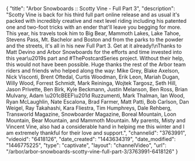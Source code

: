 {
    "title": "Arbor Snowboards :: Scotty Vine - Full Part 3",
    "description": "Scotty Vine is back for his third full part online release and as usual it's packed with incredibly creative and next level riding including his patented one and two-foot tricks with an ender that'll leave you begging for more. This year, his travels took him to Big Bear, Mammoth Lakes, Lake Tahoe, Stevens Pass, Mt. Bachelor and Boston and from the parks to the powder and the streets, it's all in his new Full Part 3. Get at it already!\nThanks to Matt Devino and Arbor Snowboards for the efforts and time invested into this year\u2019s part and #ThePostcardSeries project. Without their help, this would not have been possible. Huge thanks the rest of the Arbor team riders and friends who helped along the way: Mike Grey, Blake Axelson, Nick Visconti, Brent Oftedal, Curtis Woodman, Erik Leon, Mariah Dugan, Willy Wood, Forrest Schmidt, Mark Reininga, Wojtek Targosz, Seth Hill, Jason Privette, Ben Birk, Kyle Beckmann, Justin Melanson, Ben Ross, Brian Mulvany, Adam \u201cBEEF\u201d Ruzzumenti, Mark Thalman, Ian Wood, Ryan McLaughlin, Nate Escalona, Brad Farmer, Matt Patti, Bob Carlson, Dan Weigel, Ray Takahashi, Kara Fliestra, Tim Humphreys, Dale Rehberg, Transworld Magazine, Snowboarder Magazine, Boreal Mountain, Loon Mountain, Bear Mountain, and Mammoth Mountain. My parents, Misty and Vincent Vine, also had a considerable hand in helping me this winter and I am extremely thankful for their love and support.",
    "channelid": "3763991",
    "videoid": "6418126",
    "date_created": "1443634319",
    "date_modified": "1446775225",
    "type": "captivate",
    "layout": "channelVideo",
    "url": "\/arbor\/arbor-snowboards-scotty-vine-full-part-3\/3763991-6418126"
}